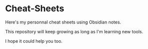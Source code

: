 # Cheat-Sheets

Here's my personnal cheat sheets using Obsidian notes.

This repository will keep growing as long as I'm learning new tools.

I hope it could help you too.
